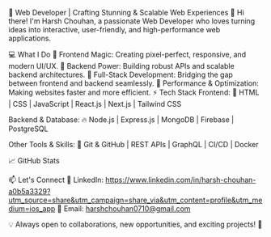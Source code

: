 🚀 Web Developer | Crafting Stunning & Scalable Web Experiences
👋 Hi there! I'm Harsh Chouhan, a passionate Web Developer who loves turning ideas into interactive, user-friendly, and high-performance web applications.

💻 What I Do
🔹 Frontend Magic: Creating pixel-perfect, responsive, and modern UI/UX.
🔹 Backend Power: Building robust APIs and scalable backend architectures. 
🔹 Full-Stack Development: Bridging the gap between frontend and backend seamlessly.
🔹 Performance & Optimization: Making websites faster and more efficient.
⚡ Tech Stack
Frontend:
🌟 HTML | CSS | JavaScript | React.js | Next.js | Tailwind CSS

Backend & Database:
🔥 Node.js | Express.js | MongoDB | Firebase | PostgreSQL

Other Tools & Skills:
🔧 Git & GitHub | REST APIs | GraphQL | CI/CD | Docker

📈 GitHub Stats


📫 Let's Connect
💼 LinkedIn: https://www.linkedin.com/in/harsh-chouhan-a0b5a3329?utm_source=share&utm_campaign=share_via&utm_content=profile&utm_medium=ios_app
📧 Email: harshchouhan0710@gmail.com

💡 Always open to collaborations, new opportunities, and exciting projects! 🚀

